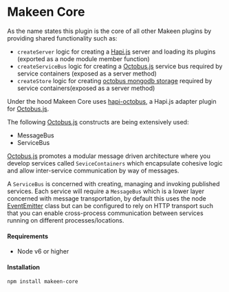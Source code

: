 Makeen Core
==============

As the name states this plugin is the core of all other Makeen plugins by providing shared functionality such as:
- `createServer` logic for creating a [Hapi.js](https://hapijs.com) server and loading its plugins (exported as a node module member function)
- `createServiceBus` logic for creating a [Octobus.js](https://github.com/makeen-project/octobus) service bus required by service containers (exposed as a server method)
- `createStore` logic for creating [octobus mongodb storage](https://github.com/makeen-project/octobus-mongodb) required by service containers(exposed as a server method)


Under the hood Makeen Core uses [hapi-octobus](https://github.com/makeen-project/hapi-octobus), a Hapi.js adapter plugin for [Octobus.js](https://github.com/makeen-project/octobus).

The following [Octobus.js](https://github.com/makeen-project/octobus) constructs are being extensively used:
- MessageBus
- ServiceBus

[Octobus.js](https://github.com/makeen-project/octobus) promotes a modular message driven architecture where
you develop services called `SeviceContainers` which encapsulate cohesive logic and allow inter-service communication by way of messages.

A `ServiceBus` is concerned with creating, managing and invoking published services. Each service will require a `MessageBus` which is a lower layer concerned with message transportation, by default this uses the node [EventEmitter](https://nodejs.org/api/events.html) class but can be configured to rely on HTTP transport such that you can enable cross-process communication between services running on different processes/locations.

#### Requirements
- Node v6 or higher

#### Installation
`npm install makeen-core`
